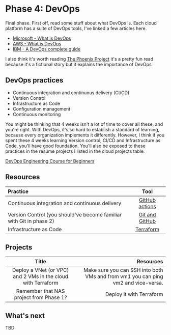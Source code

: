 # Phase 4: DevOps

Final phase. First off, read some stuff about what DevOps is. Each cloud platform has a suite of DevOps tools, I've linked a few articles here.

- [Microsoft - What is DevOps](https://azure.microsoft.com/overview/what-is-devops/#overview)
- [AWS - What is DevOps](https://aws.amazon.com/devops/what-is-devops/)
- [IBM - A DevOps complete guide](https://www.ibm.com/cloud/learn/devops-a-complete-guide)

I also think it's worth reading [The Phoenix Project](https://itrevolution.com/the-phoenix-project/) it's a pretty fun read because it's a fictional story but it explains the importance of DevOps.

## DevOps practices

- Continuous integration and continuous delivery (CI/CD)
- Version Control
- Infrastructure as Code
- Configuration management
- Continuous monitoring

You might be thinking that 4 weeks isn't a lot of time to cover all these, and you're right. With DevOps, it's so hard to establish a standard of learning, because every organization implements it differently. However, I think if you spent these 4 weeks learning Version control, CI/CD and Infrastructure as Code, you'll have  good foundation. You'll also be exposed to these practices in the resume projects I listed in the cloud projects table.

[DevOps Engineering Course for Beginners](https://youtu.be/j5Zsa_eOXeY)

## Resources

| Practice      | Tool    |
| :------------- | :----------:
| Continuous integration and continuous delivery | [GitHub actions](https://docs.github.com/en/actions) |
| Version Control (you should've become familiar with Git in phase 2)| [Git and GitHub](https://docs.github.com/en/github/getting-started-with-github/quickstart)|
| Infrastructure as Code | [Terraform](https://www.terraform.io/) |

## Projects

Title    | Resources     |
 :----------: | -----------: |
| Deploy a VNet (or VPC) and 2 VMs in the cloud with Terraform | Make sure you can SSH into both VMs and from vm1 you can ping vm2 and vice-versa. |
| Remember that NAS project from Phase 1? | Deploy it with Terraform |

## What's next

TBD